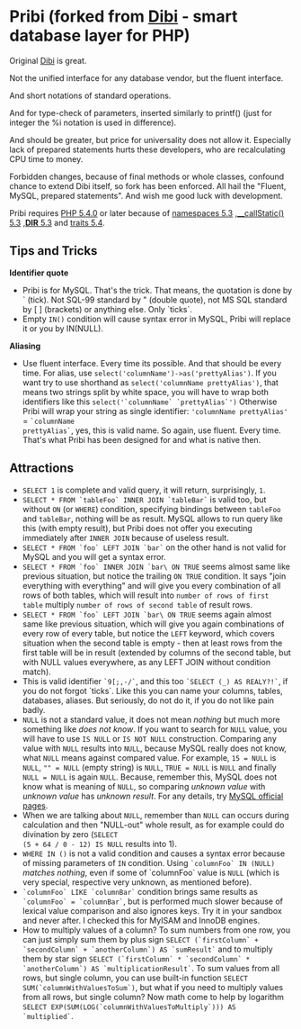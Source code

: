 Pribi (forked from [Dibi](http://dibiphp.com/cs/) - smart database layer for PHP)
=========================================================

Original [Dibi](http://dibiphp.com/cs/) is great.

Not the unified interface for any database vendor, but the fluent interface.

And short notations of standard operations.

And for type-check of parameters, inserted similarly to printf() (just for integer the %i notation is used in difference).

And should be greater, but price for universality does not allow it.
Especially lack of prepared statements hurts these developers, who are recalculating CPU time to money.

Forbidden changes, because of final methods or whole classes, confound chance to extend Dibi itself, so fork has been enforced.
All hail the "Fluent, MySQL, prepared statements". And wish me good luck with development.

Pribi requires [PHP 5.4.0](http://php.net/releases/5_4_0.php)
or later because of [namespaces 5.3](http://php.net/manual/en/language.namespaces.php)
 ,[__callStatic() 5.3](http://www.php.net/manual/en/language.oop5.overloading.php#object.callstatic)
 ,[__DIR__ 5.3](http://php.net/manual/en/language.constants.predefined.php)
 and [traits 5.4](http://php.net/traits).

Tips and Tricks
---------------
**Identifier quote**

- Pribi is for MySQL. That's the trick. That means, the quotation is done by \` (tick).
	Not SQL-99 standard by " (double quote), not MS SQL standard by \[ \] (brackets) or anything else. Only \`ticks\`.
- Empty `IN()` condition will cause syntax error in MySQL, Pribi will replace it or you by IN(NULL).

**Aliasing**

- Use fluent interface. Every time its possible. And that should be every time. For alias, use <code>select('columnName')->as('prettyAlias')</code>.
	If you want try to use shorthand as <code>select('columnName prettyAlias')</code>, that means two strings split by white space, you will have to wrap both identifiers like this <code>select('\`columnName\` \`prettyAlias\`')</code>
	Otherwise Pribi will wrap your string as single identifier: <code>'columnName prettyAlias'</code> = <code>\`columnName prettyAlias\`</code>, yes, this is valid name.
	So again, use fluent. Every time. That's what Pribi has been designed for and what is native then.

Attractions
-----------
* <code>SELECT 1</code> is complete and valid query, it will return, surprisingly, `1`.
* <code>SELECT * FROM \`tableFoo\` INNER JOIN \`tableBar\`</code> is valid too, but without `ON` (or `WHERE`) condition, specifying bindings between `tableFoo` and `tableBar`, nothing will be as result. MySQL allows to run query like this (with empty result), but Pribi does not offer you executing immediately after `INNER JOIN` because of useless result.
* <code>SELECT * FROM \`foo\` LEFT JOIN \`bar\`</code> on the other hand is not valid for MySQL and you will get a syntax error.
* <code>SELECT * FROM \`foo\` INNER JOIN \`bar\ ON TRUE</code> seems almost same like previous situation, but notice the trailing `ON TRUE` condition. It says "join everything with everything" and will give you every combination of all rows of both tables, which will result into `number of rows of first table` multiply `number of rows of second table` of result rows.
* <code>SELECT * FROM \`foo\` LEFT JOIN \`bar\ ON TRUE</code> seems again almost same like previous situation, which will give you again combinations of every row of every table, but notice the `LEFT` keyword, which covers situation when the second table is empty - then at least rows from the first table will be in result (extended by columns of the second table, but with NULL values everywhere, as any LEFT JOIN without condition match).
* This is valid identifier <code>\`9[;,-/\`</code>, and this too <code>\`SELECT (*_*) AS REALY?!\`</code>, if you do not forgot \`ticks\`. Like this you can name your columns, tables, databases, aliases. But seriously, do not do it, if you do not like pain badly.
* `NULL` is not a standard value, it does not mean *nothing* but much more something like *does not know*. If you want to search for `NULL` value, you will have to use `IS NULL` or `IS NOT NULL` construction. Comparing any value with `NULL` results into `NULL`, because MySQL really does not know, what `NULL` means against compared value. For example, `15 = NULL` is `NULL`, `"" = NULL` (empty string) is `NULL`, `TRUE = NULL` is `NULL` and finally `NULL = NULL` is again `NULL`. Because, remember this, MySQL does not know what is meaning of `NULL`, so comparing *unknown value* with *unknown value* has *unknown result*. For any details, try [MySQL official pages](http://dev.mysql.com/doc/refman/5.0/en/working-with-null.html).
* When we are talking about `NULL`, remember than `NULL` can occurs during calculation and then "NULL-out" whole result, as for example could do divination by zero (<code>SELECT (5 + 64 / 0 - 12) IS NULL</code> results into 1).
* <code>WHERE IN ()</code> is not a valid condition and causes a syntax error because of missing parameters of `IN` condition. Using <code>\`columnFoo\` IN (NULL)</code> *matches nothing*, even if some of \`columnFoo\` value is `NULL` (which is very special, respective very unknown, as mentioned before).
* <code>\`columnFoo\` LIKE \`columnBar\`</code> condition brings same results as <code>\`columnFoo\` = \`columnBar\`</code>, but is performed much slower because of lexical value comparison and also ignores keys. Try it in your sandbox and never after. I checked this for MyISAM and InnoDB engines.
* How to multiply values of a column? To sum numbers from one row, you can just simply sum them by plus sign <code>SELECT (\`firstColumn\` + \`secondColumn\` + \`anotherColumn\`) AS \`sumResult\`</code> and to multiply them by star sign <code>SELECT (\`firstColumn\` * \`secondColumn\` * \`anotherColumn\`) AS \`multiplicationResult\`</code>. To sum values from all rows, but single column, you can use built-in function <code>SELECT SUM(\`columnWithValuesToSum\`)</code>, but what if you need to multiply values from all rows, but single column? Now math come to help by logarithm <code>SELECT EXP(SUM(LOG(\`columnWithValuesToMultiply\`))) AS \`multiplied\`</code>.